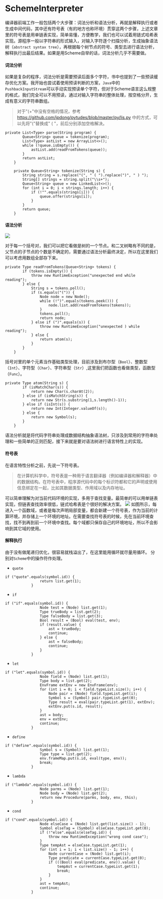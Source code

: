 # SchemeInterpreter

编译器前端工作一般包括两个大步骤：词法分析和语法分析，再就是解释执行或者生成中间代码，其中还有符号表（有的地方也称环境）贯穿这两个步骤，上述文章里的符号表是用单链表实现，简单易懂，方便教学，我们也可以试着用链式哈希表实现。源程序一般以字符串的形式输入，对输入字符逐个扫描分析，生成抽象语法树（`abstract syntax tree`），再根据每个树节点的符号、类型去进行语法分析，解释执行出最后结果。如果是用Scheme自举的话，词法分析几乎不需要做。

<!--more-->

#### 词法分析
如果是复杂的程序，词法分析是需要预读后面多个字符，书中也提到了一些预读缓存优化方案。我开始也尝试着使用预读判断的方案，`Java`中的`PushbackInputStream`可以手动实现预读单个字符，但对于Scheme语言这么规整的格式，我们完全可以不用预读，通过对输入字符串的整体处理，按空格分开，生成有意义的字符串数组。
>对于"(+"中没有空格的情况，参考 https://github.com/jpdong/pytudes/blob/master/py/lis.py 中的方式，可以先将"("替换成" ( "，前后分别添加空格解决。

```
private List<Type> parse(String program) {
        Queue<String> queue = tokenize(program);
        List<Type> astList = new ArrayList<>();
        while (!queue.isEmpty()) {
            astList.add(readFromTokens(queue));
        }
        return astList;
    }

    private Queue<String> tokenize(String s) {
        String string = s.replace("(", " ( ").replace(")", " ) ");
        String[] strings = string.split("\\s+");
        Queue<String> queue = new LinkedList<>();
        for (int i = 0; i < strings.length; i++) {
            if (!"".equals(strings[i])) {
                queue.offer(strings[i]);
            }
        }
        return queue;
    }
```
#### 语法分析  
![](/images/ast.png)

对于每一个括号对，我们可以把它看做是树的一个节点。和二叉树略有不同的是，父节点的子节点的个数是不确定的，需要通过语法分析最终决定，所以在这里我们可以考虑用数组全部存下来。
```
private Type readFromTokens(Queue<String> tokens) {
        if (tokens.isEmpty()) {
            throw new RuntimeException("unexpected end while reading");
        } else {
            String s = tokens.poll();
            if (s.equals("(")) {
                Node node = new Node();
                while (!")".equals(tokens.peek())) {
                    node.list.add(readFromTokens(tokens));
                }
                tokens.poll();
                return node;
            } else if (")".equals(s)) {
                throw new RuntimeException("unexpected ) while reading");
            } else {
                return atom(s);
            }
        }
    }
```
括号对里的单个元素当作基础类型处理，目前涉及到布尔型（`Bool`）、整数型（`Int`）、字符型（`Char`）、字符串型（`Str`）,这里我们把函数也看做类型，函数型（`Func`）。
```
private Type atom(String s) {
        if (isMatchChar(s)) {
            return new Char(s.charAt(2));
        } else if (isMatchString(s)) {
            return new Str(s.substring(1,s.length()-1));
        } else if (isInt(s)) {
            return new Int(Integer.valueOf(s));
        } else {
            return new Symbol(s);
        }
    }
```
语法分析就是将代码字符串处理成数据结构抽象语法树，只涉及到常用的字符串处理和一些简单的正则匹配，接下来就是要对语法树进行语言特性上的实现。

#### 符号表
在语言特性分析之前，先说一下符号表。
>在计算机科学中，符号表是一种用于语言翻译器（例如编译器和解释器）中的数据结构。在符号表中，程序源代码中的每个标识符都和它的声明或使用信息绑定在一起，比如其数据类型、作用域以及内存地址。

可以简单理解为对当前代码环境的实现，多用于查找变量。最简单的可以用单链表实现，但链表查找效率很低，链式哈希表是个很好的解决方案。
![](/images/scheme_env.png)
如图所示，每进入一个函数域，或者是每次声明局部变量，都会新建一个符号表，作为当前的计算环境，并存储上一个环境的地址。在需要查找符号表的时候，先在当前环境查找，找不到再到前一个环境中查找。每个域都只保存自己的环境地址，所以不会影响到其它域的使用。

#### 解释执行
由于没有做尾递归优化，很容易就栈溢出了，在这里能用循环就尽量用循环。
分别对`Scheme`中的操作符作处理。

- `quote`
```
if ("quote".equals(symbol.id)) {
                return list.get(1);
            }
```

- `if`
```
if ("if".equals(symbol.id)) {
                Node test = (Node) list.get(1);
                Type trueBody = list.get(2);
                Type falseBody = list.get(3);
                Bool result = (Bool) eval(test, env);
                if (result.value) {
                    ast = trueBody;
                    continue;
                } else {
                    ast = falseBody;
                    continue;
                }
            }
```
- `let`
```
if ("let".equals(symbol.id)) {
                Node field = (Node) list.get(1);
                Type body = list.get(2);
                EnvFrame extEnv = new EnvFrame(env);
                for (int i = 0; i < field.typeList.size(); i++) {
                    Node pair = (Node) field.typeList.get(i);
                    Symbol s = (Symbol) pair.typeList.get(0);
                    Type result = eval(pair.typeList.get(1), extEnv);
                    extEnv.put(s.id, result);
                }
                ast = body;
                env = extEnv;
                continue;
            }
```
- `define`
```
if ("define".equals(symbol.id)) {
                Symbol s = (Symbol) list.get(1);
                Type type = list.get(2);
                env.frameMap.put(s.id, eval(type, env));
                break;
            }
```
- `lambda`
```
if ("lambda".equals(symbol.id)) {
                Node parms = (Node) list.get(1);
                Node body = (Node) list.get(2);
                return new Procedure(parms, body, env, this);
            }
```
- `cond`
```
if ("cond".equals(symbol.id)) {
                Node elseCase = (Node) list.get(list.size() - 1);
                Symbol elseTag = (Symbol) elseCase.typeList.get(0);
                if (!"else".equals(elseTag.id)) {
                    throw new RuntimeException("wrong cond case");
                }
                Type tempAst = elseCase.typeList.get(1);
                for (int i = 1; i < list.size() - 1; i++) {
                    Node currentCase = (Node) list.get(i);
                    Type predicate = currentCase.typeList.get(0);
                    if (((Bool) eval(predicate, env)).value) {
                        tempAst = currentCase.typeList.get(1);
                        break;
                    }
                }
                ast = tempAst;
                continue;
            }
```
